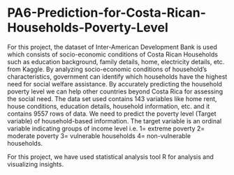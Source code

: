 # PA6-Prediction-for-Costa-Rican-Households-Poverty-Level

For this project, the dataset of Inter-American Development Bank  is used which consists of socio-economic conditions of Costa Rican Households such as education background, family details, home, electricity details, etc. from Kaggle. By analyzing socio-economic conditions of household’s characteristics, government can identify which households have the highest need for social welfare assistance. By accurately predicting the household poverty level we can help other countries beyond Costa Rica for assessing the social need. The data set used contains 143 variables like home rent, house conditions, education details, household information, etc. and it contains 9557 rows of data. We need to predict the poverty level (Target variable) of household-based information. The target variable is an ordinal variable indicating groups of income level i.e. 
1= extreme poverty 
2= moderate poverty 
3= vulnerable households 
4= non-vulnerable households. 

For this project, we have used statistical analysis tool R for analysis and visualizing insights. 
